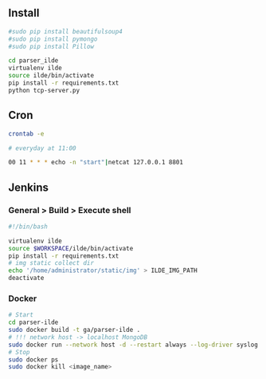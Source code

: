 ## Install

```bash
#sudo pip install beautifulsoup4
#sudo pip install pymongo
#sudo pip install Pillow

cd parser_ilde
virtualenv ilde
source ilde/bin/activate
pip install -r requirements.txt
python tcp-server.py
```

## Cron

```bash
crontab -e
```

```bash
# everyday at 11:00

00 11 * * * echo -n "start"|netcat 127.0.0.1 8801
```

## Jenkins
### General > Build > Execute shell

```bash
#!/bin/bash

virtualenv ilde
source $WORKSPACE/ilde/bin/activate
pip install -r requirements.txt
# img static collect dir
echo '/home/administrator/static/img' > ILDE_IMG_PATH
deactivate
```

### Docker

```bash
# Start
cd parser-ilde
sudo docker build -t ga/parser-ilde .
# !!! network host -> localhost MongoDB
sudo docker run --network host -d --restart always --log-driver syslog ga/parser-ilde:latest
# Stop
sudo docker ps
sudo docker kill <image_name>
```
